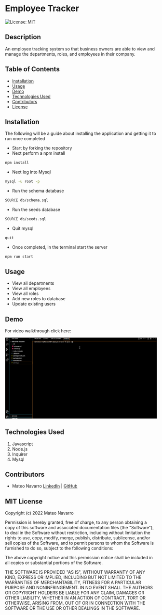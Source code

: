 # Employee Tracker
[![License: MIT](https://img.shields.io/badge/License-MIT-yellow.svg)](https://opensource.org/licenses/MIT)

## Description 
An employee tracking system so that business owners are able to view and manage the departments, roles, and employees in their company.

## Table of Contents
* [Installation](#installation)
* [Usage](#usage)
* [Demo](#demo)
* [Technologies Used](#technologies-used)
* [Contributors](#contributors)
* [License](#license)

## Installation
The following will be a guide about installing the application and getting it to run once completed
- Start by forking the repository 
- Next perform a npm install
```bash
npm install 
```
- Next log into Mysql
```bash
mysql -u root -p
```
- Run the schema database
```bash
SOURCE db/schema.sql
```
- Run the seeds database
```bash
SOURCE db/seeds.sql
```
- Quit mysql
```bash
quit
```
- Once completed, in the terminal start the server
```bash
npm run start
```

## Usage

- View all departments
- View all employees
- View all roles
- Add new roles to database
- Update existing users


## Demo

For video walkthrough click here: 

<img src="./images/employee-tracker.gif" width=900px>

## Technologies Used
1. Javascript
2. Node.js
3. Inquirer
4. Mysql

## Contributors
* Mateo Navarro [LinkedIn](https://www.linkedin.com/in/mateonav/) | [GitHub](https://github.com/mateonav98)

## MIT License

Copyright (c) 2022 Mateo Navarro

Permission is hereby granted, free of charge, to any person obtaining a copy
of this software and associated documentation files (the "Software"), to deal
in the Software without restriction, including without limitation the rights
to use, copy, modify, merge, publish, distribute, sublicense, and/or sell
copies of the Software, and to permit persons to whom the Software is
furnished to do so, subject to the following conditions:

The above copyright notice and this permission notice shall be included in all
copies or substantial portions of the Software.

THE SOFTWARE IS PROVIDED "AS IS", WITHOUT WARRANTY OF ANY KIND, EXPRESS OR
IMPLIED, INCLUDING BUT NOT LIMITED TO THE WARRANTIES OF MERCHANTABILITY,
FITNESS FOR A PARTICULAR PURPOSE AND NONINFRINGEMENT. IN NO EVENT SHALL THE
AUTHORS OR COPYRIGHT HOLDERS BE LIABLE FOR ANY CLAIM, DAMAGES OR OTHER
LIABILITY, WHETHER IN AN ACTION OF CONTRACT, TORT OR OTHERWISE, ARISING FROM,
OUT OF OR IN CONNECTION WITH THE SOFTWARE OR THE USE OR OTHER DEALINGS IN THE
SOFTWARE.